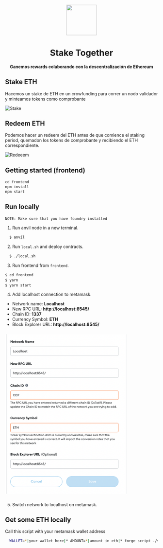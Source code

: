 <h1 align="center">
  <br>
  <img src="https://user-images.githubusercontent.com/12957692/190872812-dd6f2133-4e67-476c-ba04-6b0aa63ecde3.png" height=100 width=100 />
  <br><br>
  Stake Together
  <br>
</h1>
<h4 align="center">Ganemos rewards colaborando con la descentralización de Ethereum</h4>

## Stake ETH

Hacemos un stake de ETH en un crowfunding para correr un nodo validador y minteamos tokens como comprobante

![Stake](https://user-images.githubusercontent.com/12957692/190873601-6c7e343c-dc9b-4408-84e4-5b3e1308a5cf.jpg)

## Redeem ETH

Podemos hacer un redeem del ETH antes de que comience el staking period, quemadon los tokens de comprobante y recibiendo el ETH correspondiente.

![Redeeem](https://user-images.githubusercontent.com/12957692/190873901-c5aa3266-099a-462e-9748-b08995ca212c.jpg)


## Getting started (frontend)

```
cd frontend
npm install
npm start
```


## Run locally

`NOTE: Make sure that you have foundry installed`

1. Run anvil node in a new terminal.
```sh
  $ anvil
```

2. Run `local.sh` and deploy contracts.
```sh
  $ ./local.sh
```

3. Run frontend from ``frontend``.
```sh
$ cd frontend
$ yarn
$ yarn start
```

4. Add localhost connection to metamask.

* Network name: **Localhost**
* New RPC URL: **http://localhost:8545/**
* Chain ID: **1337**
* Currency Symbol: **ETH**
* Block Explorer URL: **http://localhost:8545/**

<img width="400" style="margin: 10px auto;" src="./images/metamask.png" />

5. Switch network to localhost on metamask.


## Get some ETH locally
Call this script with your metamask wallet address
```sh
  WALLET=*|your wallet here|* AMOUNT=*|amount in eth|* forge script ./script/GetEth.s.sol --rpc-url http://127.0.0.1:8545 --private-key 0x2a871d0798f97d79848a013d4936a73bf4cc922c825d33c1cf7073dff6d409c6 --broadcast
```

